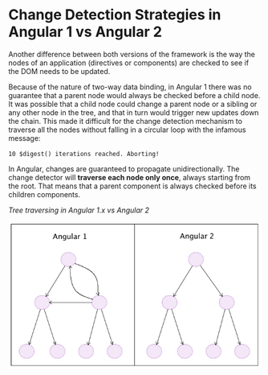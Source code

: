 # Change Detection Strategies in Angular 1 vs Angular 2

Another difference between both versions of the framework is the way the nodes of an application \(directives or components\) are checked to see if the DOM needs to be updated.

Because of the nature of two-way data binding, in Angular 1 there was no guarantee that a parent node would always be checked before a child node. It was possible that a child node could change a parent node or a sibling or any other node in the tree, and that in turn would trigger new updates down the chain. This made it difficult for the change detection mechanism to traverse all the nodes without falling in a circular loop with the infamous message:

```text
10 $digest() iterations reached. Aborting!
```

In Angular, changes are guaranteed to propagate unidirectionally. The change detector will **traverse each node only once**, always starting from the root. That means that a parent component is always checked before its children components.

_Tree traversing in Angular 1.x vs Angular 2_

![File Structure](../.gitbook/assets/angular1-vs-angular2.jpg)

